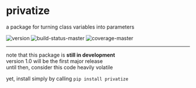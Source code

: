 
privatize
=========
a package for turning class variables into parameters

<span style="white-space: nowrap;">
  <img src="https://img.shields.io/pypi/v/privatize" alt="version"/>
  <img src="https://img.shields.io/travis/com/lockhartlab/privatize/master"  alt="build-status-master"/>
  <img src="https://img.shields.io/codecov/c/github/lockhartlab/privatize/master" alt="coverage-master"/>
</span>

<hr>

note that this package is **still in development**  
version 1.0 will be the first major release  
until then, consider this code heavily volatile

yet, install simply by calling ```pip install privatize```

